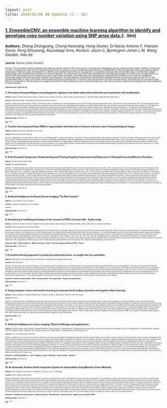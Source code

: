 ```yaml
---
layout: post
title: 2019/02/06 46 Updates (1 - 10)
---
```

#### [1. EnsembleCNV: an ensemble machine learning algorithm to identify and genotype copy number variation using SNP array data.](https://academic.oup.com/nar/article-lookup/doi/10.1093/nar/gkz068){: .btn}
<small>**Authors:** *Zhang Zhongyang, Cheng Haoxiang, Hong Xiumei, Di Narzo Antonio F, Franzen Oscar, Peng Shouneng, Ruusalepp Arno, Kovacic Jason C, Bjorkegren Johan L M, Wang Xiaobin, Hao Ke*<small>

<small>**Journal:** *Nucleic acids research*<small>

<small>*abstract:* The associations between diseases/traits and copy number variants (CNVs) have not been systematically investigated in genome-wide association studies (GWASs), primarily due to a lack of robust and accurate tools for CNV genotyping. Herein, we propose a novel ensemble learning framework, ensembleCNV, to detect and genotype CNVs using single nucleotide polymorphism (SNP) array data. EnsembleCNV (a) identifies and eliminates batch effects at raw data level; (b) assembles individual CNV calls into CNV regions (CNVRs) from multiple existing callers with complementary strengths by a heuristic algorithm; (c) re-genotypes each CNVR with local likelihood model adjusted by global information across multiple CNVRs; (d) refines CNVR boundaries by local correlation structure in copy number intensities; (e) provides direct CNV genotyping accompanied with confidence score, directly accessible for downstream quality control and association analysis. Benchmarked on two large datasets, ensembleCNV outperformed competing methods and achieved a high call rate (93.3%) and reproducibility (98.6%), while concurrently achieving high sensitivity by capturing 85% of common CNVs documented in the 1000 Genomes Project. Given this CNV call rate and accuracy, which are comparable to SNP genotyping, we suggest ensembleCNV holds significant promise for performing genome-wide CNV association studies and investigating how CNVs predispose to human diseases.<small>



##### **Publication Date:** *2019-Feb-05*


## 2. Precision immunoprofiling to reveal diagnostic signatures for latent tuberculosis infection and reactivation risk stratification.
**Authors:** *Robison Heather M, Escalante Patricio, Valera Enrique, Erskine Courtney L, Auvil Loretta, Sasieta Humberto C, Bushell Colleen, Welge Michael, Bailey Ryan C*

**Journal:** *Integrative biology : quantitative biosciences from nano to macro*

*abstract:* Latent tuberculosis infection (LTBI) is estimated in nearly one quarter of the world's population, and of those immunocompetent and infected ~10% will proceed to active tuberculosis (TB). Current diagnostics cannot definitively identify LTBI and provide no insight into reactivation risk, thereby defining an unmet diagnostic challenge of incredible global significance. We introduce a new machine-learning-driven approach to LTBI diagnostics that leverages a high throughput, multiplexed cytokine detection technology and powerful bioinformatics to reveal multi-marker signatures for LTBI diagnosis and risk stratification. This approach is enabled through an individualized normalization procedure that allows disease-relevant biomarker signatures to be revealed despite heterogeneity in basal immune response. Specifically, cytokines secreted from antigen-challenged peripheral blood mononuclear cells were detected using silicon photonic sensor arrays and multidimensional data correlation of individually-normalized immune responses revealed signatures important for LTBI status. These results demonstrate a powerful combination of multiplexed biomarker detection technologies, precision immune normalization, and feature selection algorithms that revealed positively correlated multi-biomarker signatures for LTBI status and reactivation risk stratification from a relatively simple blood-based assay.



**Publication Date:** *2019-Feb-04*

[Link](https://academic.oup.com/ib/article-lookup/doi/10.1093/intbio/zyz001){: .btn}

## 3. Transfer learning based deep CNN for segmentation and detection of mitoses in breast cancer histopathological images.
**Authors:** *Wahab Noorul, Khan Asifullah, Lee Yeon Soo*

**Journal:** *Microscopy (Oxford, England)*

*abstract:* Segmentation and detection of mitotic nuclei is a challenging task. To address this problem, a Transfer Learning based fast and accurate system is proposed. To give the classifier a balanced dataset, this work exploits the concept of Transfer Learning by first using a pre-trained convolutional neural network (CNN) for segmentation, and then another Hybrid-CNN (with Weights Transfer and custom layers) for classification of mitoses. First, mitotic nuclei are automatically annotated, based on the ground truth centroids. The segmentation module then segments mitotic nuclei and also produces some false positives. Finally, the detection module is trained on the patches from the segmentation module and performs the final detection. Fine-tuning based Transfer Learning reduced training time, provided good initial weights, and improved the detection rate with F-measure of 0.713 and 76% area under the precision-recall curve for the challenging task of mitosis detection.



**Publication Date:** *2019-Feb-05*

[Link](https://academic.oup.com/jmicro/article-lookup/doi/10.1093/jmicro/dfz002){: .btn}

## 4. Sixth Kraepelin Symposium-Understanding and Treating Cognitive Impairment and Depression in Schizophrenia and Affective Disorders.
**Authors:** *Annette Schaub, Peter Falkai*

**Journal:** *Schizophrenia bulletin*

*abstract:* The Sixth Kraepelin Symposium was held at the Department of Psychiatry and Psychotherapy, University Hospital, LMU Munich in October 2018, covering reports from 12 working groups (Keith H. Nuechterlein, Ph.D., University of California, Los Angeles; Kim T. Mueser, Ph.D., Center for Psychiatric Rehabilitation, Boston University, U.S.A.; Dominic Dwyer, Ph.D, Hospital LMU, Munich; David Fowler, Ph.D. University of Sussex, Brighton, U.K.; Martin Hautzinger, Ph.D., University of Tübingen; Nikolaos Koutsouleris, M.D., Hospital LMU, Munich; Stephan Leucht, M.D., Technical University Munich, Munich; David Miklowitz, Ph.D., UCLA School of Medicine, Los Angeles. U.S.A.; Cornelius Schüle, M.D., Hospital LMU, Munich; Florian Seemüller. M.D., kbo-Lech-Mangfall Clinics for Psychiatry and Psychotherapy, Garmisch Partenkirchen; Carla Torrent, Ph.D., Institute of Neuroscience, University of Barcelona, Barcelona, Spain.) from the United States and Europe on understanding and treating cognitive impairment and depression in schizophrenia and affective disorders. Current psychological interventions to improve outcome in schizophrenia and affective disorder such as cognitive remediation, illness management, psychoeducational and cognitive therapy were focused on, as were evidence-based psychological and pharmacological treatment options, guidelines for treating cognitive deficits and depression in schizophrenia, Cochrane-meta-analysis of acute therapies, relapse prevention as well as supported withdrawal from medication. Prevention of cognitive dysfunction and symptom exacerbation was approached in terms of machine learning methods to revisit Kraepelin's illness distinctions, application of new strategies in order to increase the rate of social recovery in patients with first-episode psychosis as well as in terms of state of the art psychosocial interventions for bipolar disorder in adolescents. Finally, the dissemination of information to consumers and the contribution to the reduction of stereotypes in psychiatry was also part of the symposiums aims.



**Publication Date:** *2019-Feb-05*

[Link](https://academic.oup.com/schizophreniabulletin/article-lookup/doi/10.1093/schbul/sbz003){: .btn}

## 5. Artificial Intelligence for Breast Cancer Imaging: The New Frontier?
**Authors:** *Lee Christoph I, Elmore Joann G*

**Journal:** *Journal of the National Cancer Institute*

*abstract:* 



**Publication Date:** *2019-Feb-05*

[Link](https://academic.oup.com/jnci/article-lookup/doi/10.1093/jnci/djy223){: .btn}

## 6. Introducing of modeling techniques in the research of POPs in breast milk - A pilot study.
**Authors:** *Jovanović Gordana, Romanić Snježana Herceg, Stojić Andreja, Klinčić Darija, Sarić Marijana Matek, Letinić Judita Grzunov, Popović Aleksandar*

**Journal:** *Ecotoxicology and environmental safety*

*abstract:* This study used advanced statistical and machine learning methods to investigate organochlorine pesticides (OCPs) and polychlorinated biphenyls (PCBs) in breast milk, assuming that in a complex biological mixture, the pollutants emitted from the same source or with similar properties are statistically interrelated and possibly exhibit non-linear dynamics. The elaborated analyses such as Unmix source apportionment characterized individual source groups, while guided regularized random forest indicated the pollutant dependence on the ortho-chlorine atom attached to the congener's phenyl ring and mother's age. Mutual associations among PCBs were further discussed, but the results implied they were mostly not related to child delivery. PCB congeners -153, -180, -170, -118, -156, -105, and -138 appeared to be compounds of the outmost importance for mutual prediction with reference to their interrelations regarding chemical structure and metabolic processes in the mother's body. Finally, machine learning methods, which provided prediction relative errors lower than 30% and correlation coefficients higher than 0.90, suggested a possible strong non-linear relationship among the pollutants and consequently, the complexity of their pathways in the breast milk.

**Keywords:** **'Age', 'Feature selection', 'Machine learning', 'Parity', 'Persistent organic pollutants (POPs)', 'Unmix'**

**Publication Date:** *2019-Feb-02*

[Link](https://linkinghub.elsevier.com/retrieve/pii/S0147-6513(19)30114-9){: .btn}

## 7. A machine learning approach to predict perceptual decisions: an insight into face pareidolia.
**Authors:** *Barik Kasturi, Daimi Syed Naser, Jones Rhiannon, Bhattacharya Joydeep, Saha Goutam*

**Journal:** *Brain informatics*

*abstract:* The perception of an external stimulus not only depends upon the characteristics of the stimulus but is also influenced by the ongoing brain activity prior to its presentation. In this work, we directly tested whether spontaneous electrical brain activities in prestimulus period could predict perceptual outcome in face pareidolia (visualizing face in noise images) on a trial-by-trial basis. Participants were presented with only noise images but with the prior information that some faces would be hidden in these images, while their electrical brain activities were recorded; participants reported their perceptual decision, face or no-face, on each trial. Using differential hemispheric asymmetry features based on large-scale neural oscillations in a machine learning classifier, we demonstrated that prestimulus brain activities could achieve a classification accuracy, discriminating face from no-face perception, of 75% across trials. The time-frequency features representing hemispheric asymmetry yielded the best classification performance, and prestimulus alpha oscillations were found to be mostly involved in predicting perceptual decision. These findings suggest a mechanism of how prior expectations in the prestimulus period may affect post-stimulus decision making.

**Keywords:** **'Artificial neural network', 'EEG', 'Face pareidolia', 'Prior expectation', 'Single-trial classification'**

**Publication Date:** *2019-Feb-05*

[Link](https://link.springer.com/article/10.1186/s40708-019-0094-5){: .btn}

## 8. Using computer-vision and machine learning to automate facial coding of positive and negative affect intensity.
**Authors:** *Haines Nathaniel, Southward Matthew W, Cheavens Jennifer S, Beauchaine Theodore, Ahn Woo-Young*

**Journal:** *PloS one*

*abstract:* Facial expressions are fundamental to interpersonal communication, including social interaction, and allow people of different ages, cultures, and languages to quickly and reliably convey emotional information. Historically, facial expression research has followed from discrete emotion theories, which posit a limited number of distinct affective states that are represented with specific patterns of facial action. Much less work has focused on dimensional features of emotion, particularly positive and negative affect intensity. This is likely, in part, because achieving inter-rater reliability for facial action and affect intensity ratings is painstaking and labor-intensive. We use computer-vision and machine learning (CVML) to identify patterns of facial actions in 4,648 video recordings of 125 human participants, which show strong correspondences to positive and negative affect intensity ratings obtained from highly trained coders. Our results show that CVML can both (1) determine the importance of different facial actions that human coders use to derive positive and negative affective ratings when combined with interpretable machine learning methods, and (2) efficiently automate positive and negative affect intensity coding on large facial expression databases. Further, we show that CVML can be applied to individual human judges to infer which facial actions they use to generate perceptual emotion ratings from facial expressions.



**Publication Date:** *2019*

[Link](http://dx.plos.org/10.1371/journal.pone.0211735){: .btn}

## 9. Artificial intelligence in cancer imaging: Clinical challenges and applications.
**Authors:** *Bi Wenya Linda, Hosny Ahmed, Schabath Matthew B, Giger Maryellen L, Birkbak Nicolai J, Mehrtash Alireza, Allison Tavis, Arnaout Omar, Abbosh Christopher, Dunn Ian F, Mak Raymond H, Tamimi Rulla M, Tempany Clare M, Swanton Charles, Hoffmann Udo, Schwartz Lawrence H, Gillies Robert J, Huang Raymond Y, Aerts Hugo J W L*

**Journal:** *CA: a cancer journal for clinicians*

*abstract:* Judgement, as one of the core tenets of medicine, relies upon the integration of multilayered data with nuanced decision making. Cancer offers a unique context for medical decisions given not only its variegated forms with evolution of disease but also the need to take into account the individual condition of patients, their ability to receive treatment, and their responses to treatment. Challenges remain in the accurate detection, characterization, and monitoring of cancers despite improved technologies. Radiographic assessment of disease most commonly relies upon visual evaluations, the interpretations of which may be augmented by advanced computational analyses. In particular, artificial intelligence (AI) promises to make great strides in the qualitative interpretation of cancer imaging by expert clinicians, including volumetric delineation of tumors over time, extrapolation of the tumor genotype and biological course from its radiographic phenotype, prediction of clinical outcome, and assessment of the impact of disease and treatment on adjacent organs. AI may automate processes in the initial interpretation of images and shift the clinical workflow of radiographic detection, management decisions on whether or not to administer an intervention, and subsequent observation to a yet to be envisioned paradigm. Here, the authors review the current state of AI as applied to medical imaging of cancer and describe advances in 4 tumor types (lung, brain, breast, and prostate) to illustrate how common clinical problems are being addressed. Although most studies evaluating AI applications in oncology to date have not been vigorously validated for reproducibility and generalizability, the results do highlight increasingly concerted efforts in pushing AI technology to clinical use and to impact future directions in cancer care.

**Keywords:** **'artificial intelligence', 'cancer imaging', 'clinical challenges', 'deep learning', 'radiomics'**

**Publication Date:** *2019-Feb-05*

[Link](https://doi.org/10.3322/caac.21552){: .btn}

## 10. An Automatic Surface Defect Inspection System for Automobiles Using Machine Vision Methods.
**Authors:** *Zhou Qinbang, Chen Renwen, Huang Bin, Liu Chuan, Yu Jie, Yu Xiaoqing*

**Journal:** *Sensors (Basel, Switzerland)*

*abstract:* Automobile surface defects like scratches or dents occur during the process of manufacturing and cross-border transportation. This will affect consumers' first impression and the service life of the car itself. In most worldwide automobile industries, the inspection process is mainly performed by human vision, which is unstable and insufficient. The combination of artificial intelligence and the automobile industry shows promise nowadays. However, it is a challenge to inspect such defects in a computer system because of imbalanced illumination, specular highlight reflection, various reflection modes and limited defect features. This paper presents the design and implementation of a novel automatic inspection system (AIS) for automobile surface defects which are the located in or close to style lines, edges and handles. The system consists of image acquisition and image processing devices, operating in a closed environment and noncontact way with four LED light sources. Specifically, we use five plane-array Charge Coupled Device (CCD) cameras to collect images of the five sides of the automobile synchronously. Then the AIS extracts candidate defect regions from the vehicle body image by a multi-scale Hessian matrix fusion method. Finally, candidate defect regions are classified into pseudo-defects, dents and scratches by feature extraction (shape, size, statistics and divergence features) and a support vector machine algorithm. Experimental results demonstrate that automatic inspection system can effectively reduce false detection of pseudo-defects produced by image noise and achieve accuracies of 95.6% in dent defects and 97.1% in scratch defects, which is suitable for customs inspection of imported vehicles.

**Keywords:** **'automatic visual inspection', 'feature extraction', 'flaw detection', 'machine vision', 'support vector machine (SVM)'**

**Publication Date:** *2019-Feb-04*

[Link](http://www.mdpi.com/resolver?pii=s19030644){: .btn}

